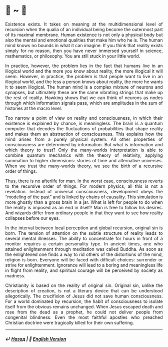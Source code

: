 # 🏃 ~ 🏃

<p align="justify">Existence exists. It takes on meaning at the multidimensional level of recursion when the qualia of an individual being become the outermost part of its maximal membrane. Human existence is not only a physical body but also the mental and emotional qualities that make him who he is. The human mind knows no bounds in what it can imagine. If you think that reality exists simply for no reason, then you have never immersed yourself in science, mathematics, or philosophy. You are still stuck in your little world.</p>

<p align="justify">In practice, however, the problem lies in the fact that humans live in an illogical world and the more you know about reality, the more illogical it will seem. However, in practice, the problem is that people want to live in an illogical world, and the less a person knows about reality, the more he wants it to seem illogical. The human mind is a complex mixture of neurons and synapses, but ultimately these are the same vibrating strings that make up the rest of reality. Hawking shows that we can think of neurons as nodes through which information signals pass, which are amplitudes in the sum of histories at the macro level.</p>

<p align="justify">Too narrow a point of view on reality and consciousness, in which their existence is explained by chance, is meaningless. The brain is a quantum computer that decodes the fluctuations of probabilities that shape reality and makes them an abstraction of consciousness. This explains how the mind arises from a purely physical system. All other properties of consciousness are determined by information. But what is information and which theory to trust? Only the many-worlds interpretation is able to combine quantum mechanics with the theory of relativity, applying summation to higher dimensions: stories of time and alternative universes. When we trust the many-worlds theory, we see the birth of a recursive order of things.</p>

<p align="justify">Thus, there is no afterlife for man. In the worst case, consciousness reverts to the recursive order of things. For modern physics, all this is not a revelation. Instead of universal consciousness, development obeys the “modeling of the past” and is linked by chains of causality. This simulation is more ghostly than a gross brain in a jar. What is left for people to do when the reality is imposed as an end in itself? Man is free to follow his desires. And wizards differ from ordinary people in that they want to see how reality collapses before our eyes.</p>

<p align="justify">In the interval between local perception and global recursion, original sin is born. The tension of attention on the subtle structure of reality leads to several mental illnesses. The ability to concentrate for hours in front of a monitor requires a certain personality type. In ancient times, one who attained enlightenment through meditation was called Buddha. As soon as the enlightened one finds a way to rid others of the distortions of the mind, religion is born. Everyone will be faced with difficult choices: surrender or strive for enlightenment. Ignorance will lead to a boring and meaningless life in flight from reality, and spiritual courage will be perceived by society as madness.</p>

<p align="justify">Christianity is based on the reality of original sin. Original sin, unlike the description of creation, is not a literary device that can be understood allegorically. The crucifixion of Jesus did not save human consciousness. For a world dominated by recursion, the habit of consciousness to isolate itself from the obvious remains unchanged. When Jesus escaped death and rose from the dead as a prophet, he could not deliver people from congenital blindness. Even the most faithful apostles who preached Christian doctrine were tragically killed for their own suffering.</p>

<p align="justify"></p>

<p align="justify"></p>

<p align="justify"></p>

<p align="justify"></p>

<p align="justify"></p>

***

##### ↩️ [Назад](index-2.md) | 🗽 [English Version](acceleration.md) 

